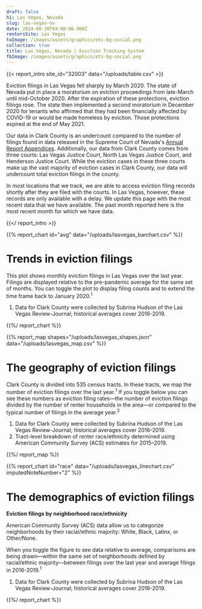```yaml
---
draft: false
h1: Las Vegas, Nevada
slug: las-vegas-nv
date: 2024-08-30T04:00:00.000Z
rentersSite: Las Vegas
twImage: /images/assets/graphics/ets-bg-social.png
collection: true
title: Las Vegas, Nevada | Eviction Tracking System
fbImage: /images/assets/graphics/ets-bg-social.png
---
```

{{< report_intro site_id="32003" data="/uploads/table.csv" >}}

Eviction filings in Las Vegas fell sharply by March 2020. The state of Nevada put in place a moratorium on eviction proceedings from late-March until mid-October 2020. After the expiration of these protections, eviction filings rose. The state then implemented a second moratorium in December 2020 for tenants who affirmed that they had been financially affected by COVID-19 or would be made homeless by eviction. Those protections expired at the end of May 2021. 

Our data in Clark County is an undercount compared to the number of filings found in [](http://www.courts.state.va.us/courtadmin/aoc/judpln/csi/home.html)data released in the Supreme Court of Nevada's [Annual Report Appendices](https://nvcourts.gov/supreme/reports/annual_reports). Additionally, our data from Clark County comes from three courts: Las Vegas Justice Court, North Las Vegas Justice Court, and Henderson Justice Court. While the eviction cases in these three courts make up the vast majority of eviction cases in Clark County, our data will undercount total eviction filings in the county.

In most locations that we track, we are able to access eviction filing records shortly after they are filed with the courts. In Las Vegas, however, these records are only available with a delay. We update this page with the most recent data that we have available. The past month reported here is the most recent month for which we have data.

{{</ report_intro >}}


{{% report_chart id="avg" data="/uploads/lasvegas_barchart.csv" %}}







# Trends in eviction filings

This plot shows monthly eviction filings in Las Vegas over the last year. Filings are displayed relative to the pre-pandemic average for the same set of months. You can toggle the plot to display filing counts and to extend the time frame back to January 2020.<sup>1</sup>

1. Data for Clark County were collected by Subrina Hudson of the Las Vegas Review-Journal; historical averages cover 2016-2019.









{{%/ report_chart %}}



{{% report_map shapes="/uploads/lasvegas_shapes.json" data="/uploads/lasvegas_map.csv" %}}

# The geography of eviction filings

Clark County is divided into 535 census tracts. In these tracts, we map the number of eviction filings over the last year.<sup>1</sup> If you toggle below you can see these numbers as eviction filing rates—the number of eviction filings divided by the number of renter households in the area—or compared to the typical number of filings in the average year.<sup>2</sup>

1. Data for Clark County were collected by Subrina Hudson of the Las Vegas Review-Journal; historical averages cover 2016-2019. 
2. Tract-level breakdown of renter race/ethnicity determined using American Community Survey (ACS) estimates for 2015–2019.

{{%/ report_map %}}


{{% report_chart id="race" data="/uploads/lasvegas_linechart.csv" imputedNoteNumber="2" %}}

# The demographics of eviction filings

**Eviction filings by neighborhood race/ethnicity**

American Community Survey (ACS) data allow us to categorize neighborhoods by their racial/ethnic majority: White, Black, Latinx, or Other/None. 

When you toggle the figure to see data relative to average, comparisons are being drawn—within the same set of neighborhoods defined by racial/ethnic majority—between filings over the last year and average filings in 2016-2019.<sup>1</sup>

1. Data for Clark County were collected by Subrina Hudson of the Las Vegas Review-Journal; historical averages cover 2016-2019.

{{%/ report_chart %}}